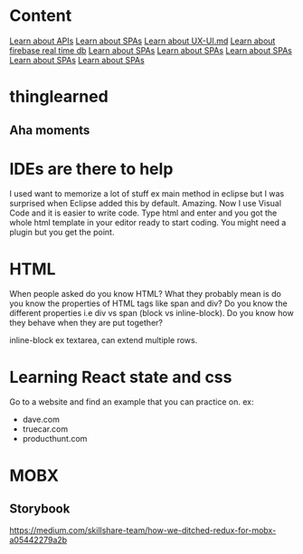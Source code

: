 # Content
[Learn about APIs](API.md)
[Learn about SPAs](SPA.md)
[Learn about UX-UI.md](UX-UI.md.md)
[Learn about firebase real time db](firebase.md)
[Learn about SPAs](SPA.md)
[Learn about SPAs](SPA.md)
[Learn about SPAs](SPA.md)
[Learn about SPAs](SPA.md)
[Learn about SPAs](SPA.md)

# thinglearned
## Aha moments

# IDEs are there to help
I used want to memorize a lot of stuff ex main method in eclipse but I was surprised when Eclipse added this by default. Amazing. Now I use Visual Code and it is easier to write code. Type html and enter and you got the whole html template in your editor ready to start coding. You might need a plugin but you get the point.

 # HTML
 When people asked do you know HTML? What they probably mean is do you know the properties of HTML tags like span and div? Do you know the different properties i.e div vs span (block vs inline-block). Do you know how they behave when they are put together?

inline-block ex textarea, can extend multiple rows.

# Learning React state and css
Go to a website and find an example that you can practice on.
ex:
* dave.com
* truecar.com
* producthunt.com


# MOBX
## Storybook
https://medium.com/skillshare-team/how-we-ditched-redux-for-mobx-a05442279a2b
